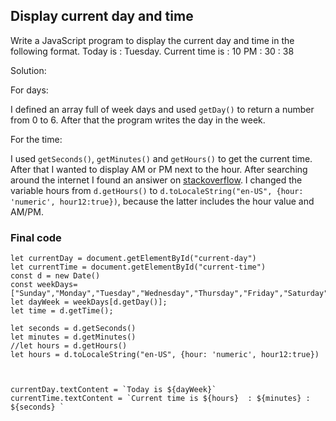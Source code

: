 ## Display current day and time


Write a JavaScript program to display the current day and 
time in the following format. 
Today is : Tuesday.
Current time is : 10 PM : 30 : 38 



Solution: 

For days: 

I defined an array full of week days and used
`getDay()` to return a number from 0 to 6. After that the program writes the day in the week.

For the time: 

I used `getSeconds()`, `getMinutes()` and `getHours()` to get the current time. After that I wanted to display AM or PM next to the hour. After searching around the internet I found an ansiwer on [stackoverflow](https://stackoverflow.com/questions/8888491/how-do-you-display-javascript-datetime-in-12-hour-am-pm-format). I changed the variable hours from `d.getHours()` to `d.toLocaleString("en-US", {hour: 'numeric', hour12:true})`, because the latter includes the hour value and AM/PM.

### Final code

```
let currentDay = document.getElementById("current-day")
let currentTime = document.getElementById("current-time")
const d = new Date()
const weekDays=["Sunday","Monday","Tuesday","Wednesday","Thursday","Friday","Saturday"]
let dayWeek = weekDays[d.getDay()];
let time = d.getTime();

let seconds = d.getSeconds()
let minutes = d.getMinutes()
//let hours = d.getHours()
let hours = d.toLocaleString("en-US", {hour: 'numeric', hour12:true})



currentDay.textContent = `Today is ${dayWeek}`
currentTime.textContent = `Current time is ${hours}  : ${minutes} : ${seconds} `
```